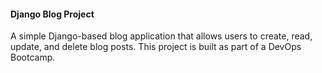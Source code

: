#### Django Blog Project
A simple Django-based blog application that allows users to create, read, update, and delete blog posts. This project is built as part of a DevOps Bootcamp.